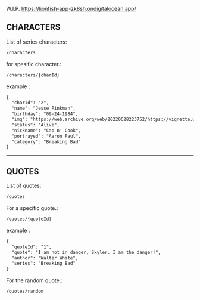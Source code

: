 W.I.P.
https://lionfish-app-zk8sh.ondigitalocean.app/

<h2>CHARACTERS</h2>
List of series characters:

``` sh
/characters
```

for spesific character.:

``` sh
/characters/{charId}
```

 example :

```xml
{
  "charId": "2",
  "name": "Jesse Pinkman",
  "birthday": "09-24-1984",
  "img": "https://web.archive.org/web/20220628223752/https://vignette.wikia.nocookie.net/breakingbad/images/9/95/JesseS5.jpg/revision/latest?cb=20120620012441",
  "status": "Alive",
  "nickname": "Cap n' Cook",
  "portrayed": "Aaron Paul",
  "category": "Breaking Bad"
}
```

<hr>
<h2>QUOTES</h2>
List of quotes:

``` sh
/quotes
```

For a specific quote.:

``` sh
/quotes/{quoteId}
```

 example :

```xml
{
  "quoteId": "1",
  "quote": "I am not in danger, Skyler. I am the danger!",
  "author": "Walter White",
  "series": "Breaking Bad"
}
```

For the random quote.:

``` sh
/quotes/random 
```

